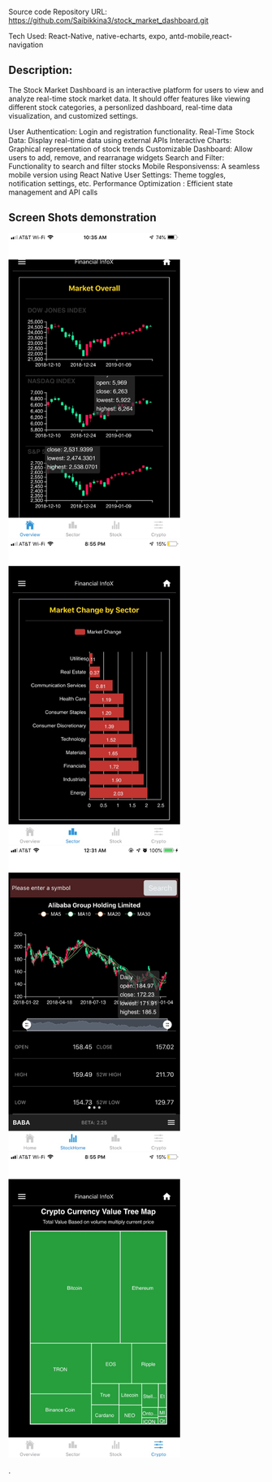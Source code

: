 
Source code Repository URL: https://github.com/Saibikkina3/stock_market_dashboard.git

Tech Used: React-Native, native-echarts, expo, antd-mobile,react-navigation

## Description:

The Stock Market Dashboard is an interactive platform for users to view and analyze real-time stock market data. It should offer features like viewing different stock categories, a personlized dashboard, real-time data visualization, and customized settings.

User Authentication: Login and registration functionality.
Real-Time Stock Data: Display real-time data using external APIs
Interactive Charts: Graphical representation of stock trends
Customizable Dashboard: Allow users to add, remove, and rearranage widgets
Search and Filter: Functionality to search and filter stocks
Mobile Responsivenss: A seamless mobile version using React Native
User Settings: Theme toggles, notification settings, etc.
Performance Optimization : Efficient state management and API calls



## Screen Shots demonstration

  <img src=assets/images/marketOverall.jpg height="600">
  <img src=assets/images/sector.jpg height="600">
  <img src=assets/images/stockScreen.jpg height="600">
  <img src=assets/images/Crypto.jpg height="600">

.

